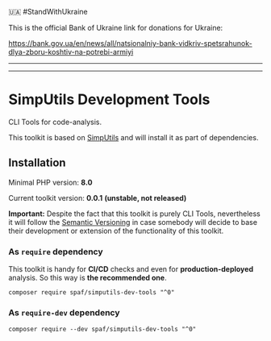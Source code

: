 :ukraine: #StandWithUkraine

This is the official Bank of Ukraine link for donations for Ukraine:

https://bank.gov.ua/en/news/all/natsionalniy-bank-vidkriv-spetsrahunok-dlya-zboru-koshtiv-na-potrebi-armiyi

-----

-----

# SimpUtils Development Tools

CLI Tools for code-analysis.

This toolkit is based on [SimpUtils](https://github.com/PandaHugMonster/php-simputils)
and will install it as part of dependencies.

## Installation

Minimal PHP version: **8.0**

Current toolkit version: **0.0.1** __(unstable, not released)__

**Important:** Despite the fact that this toolkit is purely CLI Tools, 
nevertheless it will follow the [Semantic Versioning](https://semver.org) 
in case somebody will decide to base their development or extension of 
the functionality of this toolkit.

### As `require` dependency

This toolkit is handy for **CI/CD** checks and even for **production-deployed** analysis.
So this way is **the recommended one**.

```shell
composer require spaf/simputils-dev-tools "^0"
```

### As `require-dev` dependency

```shell
composer require --dev spaf/simputils-dev-tools "^0"
```

